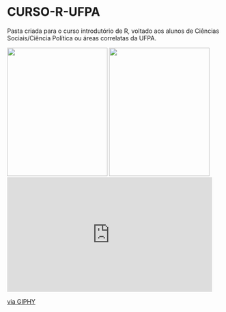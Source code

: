 # CURSO-R-UFPA

Pasta criada para o curso introdutório de R, voltado aos alunos de Ciências Sociais/Ciência Política ou áreas correlatas da UFPA. 


<img src="https://media.giphy.com/media/Qc0BxWM9TxljvJug2x/giphy.gif" width="235" height="300" />

<img src="https://giphy.com/embed/UslGBU1GPKc00g.gif" width="235" height="300" />



<iframe src="https://giphy.com/embed/UslGBU1GPKc0g" width="480" height="268" frameBorder="0" class="giphy-embed" allowFullScreen></iframe><p><a href="https://giphy.com/gifs/cat-frustrated-UslGBU1GPKc0g">via GIPHY</a></p>
